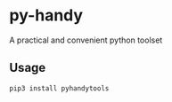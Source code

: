 # py-handy
A practical and convenient python toolset

## Usage

```shell
pip3 install pyhandytools
```